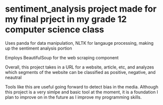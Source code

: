 # sentiment_analysis project made for my final prject in my grade 12 computer science class

Uses panda for data manipulation, NLTK for langauge processing, making up the sentiment analysis portion

Employs BeautifulSoup for the web scraping component


Overall, this project takes in a URL for a website, article, etc, and analyzes which segments of the website can be classified as positive, negative, and neautral

Tools like this are useful going forward to detect bias in the media. Although this project is a very simlpe and basic tool at the moment, it is a foundation I plan to improve on in the future as I improve my programming skills. 

